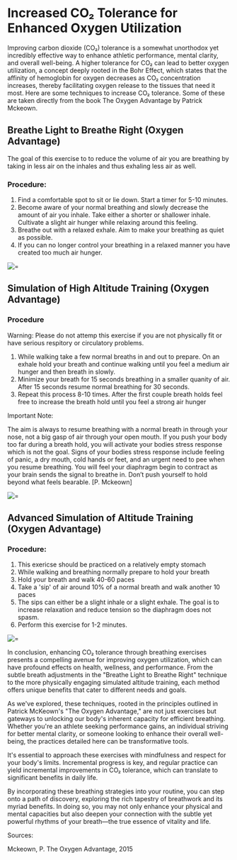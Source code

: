 # Increased CO₂ Tolerance for Enhanced Oxygen Utilization

Improving carbon dioxide (CO₂) tolerance is a somewhat unorthodox yet incredibly effective way to enhance athletic performance, mental clarity, and overall well-being. A higher tolerance for CO₂ can lead to better oxygen utilization, a concept deeply rooted in the Bohr Effect, which states that the affinity of hemoglobin for oxygen decreases as CO₂ concentration increases, thereby facilitating oxygen release to the tissues that need it most. Here are some techniques to increase CO₂ tolerance. Some of these are taken directly from the book The Oxygen Advantage by Patrick Mckeown. 

## Breathe Light to Breathe Right (Oxygen Advantage)

The goal of this exercise to to reduce the volume of air you are breathing by taking in less air on the inhales and thus exhaling less air as well. 

### Procedure:

1. Find a comfortable spot to sit or lie down. Start a timer for 5-10 minutes.
2. Become aware of your normal breathing and slowly decrease the amount of air you inhale. Take either a shorter or shallower inhale. Cultivate a slight air hunger while relaxing around this feeling. 
3. Breathe out with a relaxed exhale. Aim to make your breathing as quiet as possible.
4. If you can no longer control your breathing in a relaxed manner you have created too much air hunger. 

 ![=](/education-content/breathe-light-diagram.png)



## Simulation of High Altitude Training (Oxygen Advantage)

### Procedure

Warning:  Please do not attemp this exercise if you are not physically fit or have serious respitory or circulatory problems.

1. While walking take a few normal breaths in and out to prepare. On an exhale hold your breath and continue walking until you feel a medium air hunger and then breath in slowly. 
2. Minimize your breath for 15 seconds breathing in a smaller quanity of air. After 15 seconds resume normal breathing for 30 seconds.
3. Repeat this process 8-10 times. After the first couple breath holds feel free to increase the breath hold until you feel a strong air hunger

Important Note:

The aim is always to resume breathing with a normal breath in through your nose, not a big gasp of air through your open mouth. If you push your body too far during a breath hold, you will activate your bodies stress response which is not the goal. Signs of your bodies stress response include feeling of panic, a dry mouth, cold hands or feet, and  an urgent need to pee when you resume breathing. You will feel your diaphragm begin to contract as your brain sends the signal to breathe in. Don’t push yourself to hold beyond what feels bearable. [P. Mckeown]



![=](/education-content/high-altitude.png)

## Advanced Simulation of Altitude Training (Oxygen Advantage)

###  Procedure:

1. This exericse should be practiced on a relatively empty stomach
2. While walking and breathing normally prepare to hold your breath
3. Hold your breath and walk 40-60 paces
4. Take a 'sip' of air around 10% of a normal breath and walk another 10 paces
5. The sips can either be a slight inhale or a slight exhale. The goal is to increase relaxation and reduce tension so the diaphragm does not spasm.
6. Perform this exercise for 1-2 minutes. 

![=](/education-content/advanced-altitude.png)


In conclusion, enhancing CO₂ tolerance through breathing exercises presents a compelling avenue for improving oxygen utilization, which can have profound effects on health, wellness, and performance. From the subtle breath adjustments in the "Breathe Light to Breathe Right" technique to the more physically engaging simulated altitude training, each method offers unique benefits that cater to different needs and goals.

As we've explored, these techniques, rooted in the principles outlined in Patrick McKeown's "The Oxygen Advantage," are not just exercises but gateways to unlocking our body's inherent capacity for efficient breathing. Whether you're an athlete seeking performance gains, an individual striving for better mental clarity, or someone looking to enhance their overall well-being, the practices detailed here can be transformative tools.

It's essential to approach these exercises with mindfulness and respect for your body's limits. Incremental progress is key, and regular practice can yield incremental improvements in CO₂ tolerance, which can translate to significant benefits in daily life.

By incorporating these breathing strategies into your routine, you can step onto a path of discovery, exploring the rich tapestry of breathwork and its myriad benefits. In doing so, you may not only enhance your physical and mental capacities but also deepen your connection with the subtle yet powerful rhythms of your breath—the true essence of vitality and life.

Sources:

Mckeown, P. The Oxygen Advantage, 2015
